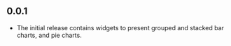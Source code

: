## 0.0.1

* The initial release contains widgets to present grouped and stacked bar charts, and pie charts.
